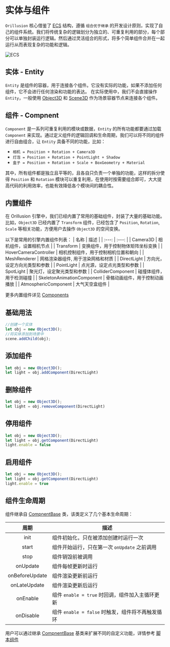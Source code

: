 # 实体与组件
`Orillusion` 核心借鉴了 [ECS](https://wikipedia.org/wiki/Entity_component_system) 结构，遵循 `组合优于继承` 的开发设计原则，实现了自己的组件系统。我们将传统复杂的逻辑划分为独立的、可重复利用的部分，每个部分可以单独封装运行逻辑。然后通过灵活组合的形式，将多个简单组件合并在一起运行从而表现复杂的功能和逻辑。

![ECS](/images/component.svg)

## 实体 - Entity
`Entity` 是组件的容器，用于连接各个组件。它没有实际的功能，如果不添加任何组件，它不会进行任何渲染和功能的表达。
在实际使用中，我们不会直接操作 `Entity`，一般使用 [Object3D](/guide/core/object) 和 [Scene3D](/guide/core/scene) 作为场景容器节点来连接各个组件。


## 组件 - Compnent
`Component` 是一系列可重复利用的模块或数据，`Entity` 的所有功能都要通过加载 `Component` 来实现。通过定义组件的逻辑回调和生命周期，我们可以将不同的组件进行自由组合，让 `Entity` 具备不同的功能，比如：

- `相机 = Position + Rotation + Camera3D`  
- `灯泡 = Position + Rotation + PointLight + Shadow` 
- `盒子 = Position + Rotation + Scale + BoxGeometry + Material` 

其中，所有组件都是独立且平等的，且各自只负责一个单独的功能，这样的拆分使得 `Position` 和 `Rotation` 模块可以重复利用，在使用时按需要组合即可，大大提高代码的利用效率，也能有效降低各个模块间的耦合性。

## 内置组件

在 Orillusion 引擎中，我们已经内置了常用的基础组件，封装了大量的基础功能。比如，`Object3D` 已经内置了 `Transform` 组件，已经包含了 `Position`, `Rotation`, `Scale` 等相关功能，方便用户去操作 `Object3D` 的空间变换。

以下是常用的引擎内置组件列表：
| 名称 | 描述 |
| :---: | :---: |
| Camera3D | 相机组件，设置相机节点 |
| Transform | 变换组件，用于控制物体矩阵坐标变换 |
| HoverCameraController | 相机控制组件，用于控制相机位置和朝向 |
| MeshRenderer | 网格渲染器组件, 用于渲染网格和材质 |
| DirectLight | 方向光，设定方向光类型和参数 |
| PointLight | 点光源，设定点光类型和参数 |
| SpotLight | 聚光灯，设定聚光类型和参数 |
| ColliderComponent | 碰撞体组件，用于检测碰撞 |
| SkeletonAnimationComponent | 骨骼动画组件，用于控制动画播放 |
| AtmosphericComponent | 大气天空盒组件 |

更多内置组件详见 [Components](/api/#components)

## 基础用法
```ts
//创建一个实体
let obj = new Object3D();
//将实体添加到场景中
scene.addChild(obj);
```
## 添加组件
```ts
let obj = new Object3D();
let light = obj.addComponent(DirectLight)
```

## 删除组件
```ts
let obj = new Object3D();
let light = obj.removeComponent(DirectLight)
```

## 停用组件
```ts
let obj = new Object3D();
let light = obj.getComponent(DirectLight)
light.enable = false
```

## 启用组件
```ts
let obj = new Object3D();
let light = obj.getComponent(DirectLight)
light.enable = true
```

## 组件生命周期
组件继承自 [CompnentBase](/api/classes/ComponentBase) 类，该类定义了几个基本生命周期：

| 周期 | 描述 |
| :---: | --- |
| init | 组件初始化，只在被添加创建时运行一次 |
| start | 组件开始运行，只在第一次 `onUpdate` 之前调用 |
| stop | 组件销毁前被调用 |
| onUpdate | 组件每帧更新时运行 |
| onBeforeUpdate | 组件渲染更新前运行 |
| onLateUpdate | 组件渲染更新后运行 |
| onEnable | 组件 `enable = true` 时回调，组件加入主循环更新 |
| onDisable | 组件 `enable = false` 时触发，组件将不再触发循环 |

用户可以通过继承 [CompnentBase](/api/classes/ComponentBase) 基类来扩展不同的自定义功能，详情参考 [脚本组件](/guide/core/script)
